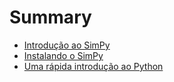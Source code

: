 # Summary

* [Introdução ao SimPy](introducao_ao_simpy.md)
* [Instalando o SimPy](instalando_o_simpy.md)
* [Uma rápida introdução ao Python](uma_rapida_introducao_ao_python.md)

